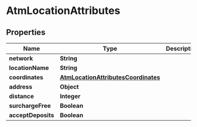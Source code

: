 

# AtmLocationAttributes


## Properties

| Name | Type | Description | Notes |
|------------ | ------------- | ------------- | -------------|
|**network** | **String** |  |  [optional] |
|**locationName** | **String** |  |  [optional] |
|**coordinates** | [**AtmLocationAttributesCoordinates**](AtmLocationAttributesCoordinates.md) |  |  [optional] |
|**address** | **Object** |  |  [optional] |
|**distance** | **Integer** |  |  [optional] |
|**surchargeFree** | **Boolean** |  |  [optional] |
|**acceptDeposits** | **Boolean** |  |  [optional] |




